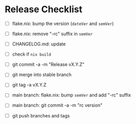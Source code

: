 # Release Checklist

- [ ] flake.nix: bump the version (`dateVer` and `semVer`)
- [ ] flake.nix: remove "-rc" suffix in `semVer`
- [ ] CHANGELOG.md: update
- [ ] check if `nix build`
- [ ] git commit -a -m "Release vX.Y.Z"
- [ ] git merge into stable branch
- [ ] git tag -a vX.Y.Z
- [ ] main branch: flake.nix: bump `semVer` and add "-rc" suffix
- [ ] main branch: git commit -a -m "rc version"
- [ ] git push branches and tags

